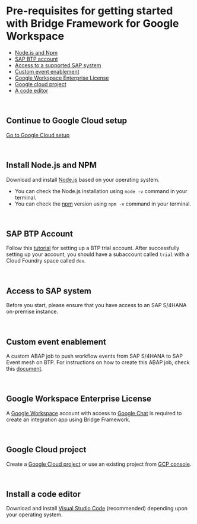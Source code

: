 # **Pre-requisites for getting started with Bridge Framework for Google Workspace**

- [Node.js and Npm](#install-nodejs-and-npm)
- [SAP BTP account](#sap-btp-account)
- [Access to a supported SAP system](#access-to-sap-system)
- [Custom event enablement](#custom-event-enablement)
- [Google Workspace Enterprise License](#google-workspace-enterprise-license)
- [Google cloud project](#google-cloud-project)
- [A code editor](#install-a-code-editor)

&nbsp;

## Continue to Google Cloud setup

[Go to Google Cloud setup](./gcp-setup.md)

&nbsp;

## Install Node.js and NPM

Download and install [Node.js](https://nodejs.org/en/download/) based on your operating system.

- You can check the Node.js installation using `node -v` command in your terminal.
- You can check the [npm](https://docs.npmjs.com/downloading-and-installing-node-js-and-npm) version using `npm -v` command in your terminal.

&nbsp;

## SAP BTP Account

Follow this [tutorial](https://developers.sap.com/tutorials/hcp-create-trial-account.html) for setting up a BTP trial account. After successfully setting up your account, you should have a subaccount called `trial` with a Cloud Foundry space called `dev`.

&nbsp;

## Access to SAP system

Before you start, please ensure that you have access to an SAP S/4HANA on-premise instance.

&nbsp;

## Custom event enablement

A custom ABAP job to push workflow events from SAP S/4HANA to SAP Event mesh on BTP. For instructions on how to create this ABAP job, check this [document](https://github.com/SAP-samples/s4hana-microsoft-team-app-integration/tree/mission/Schedule%20SAP%20S4HANA%20ABAP%20Job).

&nbsp;

## Google Workspace Enterprise License

A [Google Workspace](https://workspace.google.com/features/) account with access to [Google Chat](https://workspace.google.com/products/chat/) is required to create an integration app using Bridge Framework.

&nbsp;

## Google Cloud project

Create a [Google Cloud project](https://developers.google.com/workspace/guides/create-project) or use an existing project from [GCP console](https://console.cloud.google.com).

&nbsp;

## Install a code editor

Download and install [Visual Studio Code](https://code.visualstudio.com/download) (recommended) depending upon your operating system.
